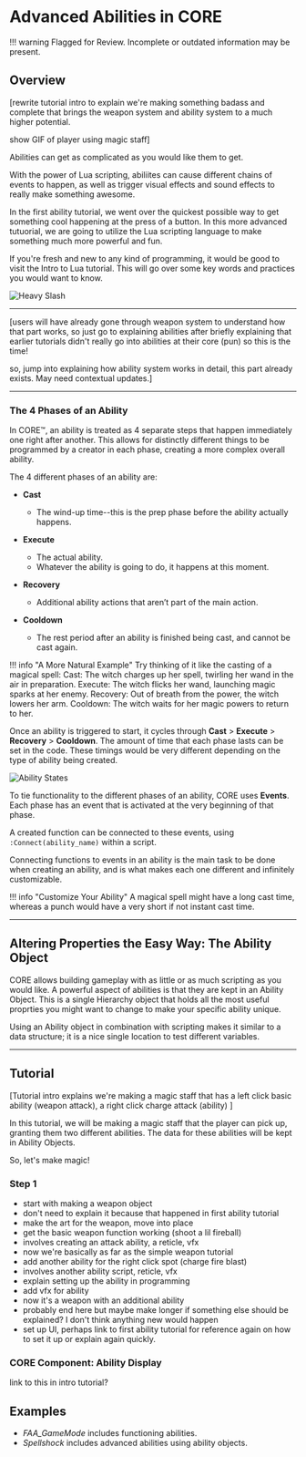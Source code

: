 # Advanced Abilities in CORE

!!! warning
    Flagged for Review.
    Incomplete or outdated information may be present.

## Overview

[rewrite tutorial intro to explain we're making something badass and complete that brings the weapon system and ability system to a much higher potential.

show GIF of player using magic staff]

Abilities can get as complicated as you would like them to get.

With the power of Lua scripting, abiliites can cause different chains of events to happen, as well as trigger visual effects and sound effects to really make something awesome.

In the first ability tutorial, we went over the quickest possible way to get something cool happening at the press of a button. In this more advanced tutuorial, we are going to utilize the Lua scripting language to make something much more powerful and fun.

If you're fresh and new to any kind of programming, it would be good to visit the Intro to Lua tutorial. This will go over some key words and practices you would want to know.

![Heavy Slash](../../img/EditorManual/Abilities/ComplexAbilities/Heavy_Slash.gif)

---

[users will have already gone through weapon system to understand how that part works, so just go to explaining abilities after briefly explaining that earlier tutorials didn't really go into abilities at their core (pun) so this is the time!

so, jump into explaining how ability system works in detail, this part already exists. May need contextual updates.]

---

### The 4 Phases of an Ability

In CORE™, an ability is treated as 4 separate steps that happen immediately one right after another. This allows for distinctly different things to be programmed by a creator in each phase, creating a more complex overall ability.

The 4 different phases of an ability are:

- **Cast**
    - The wind-up time--this is the prep phase before the ability actually happens.

- **Execute**
    - The actual ability.
    - Whatever the ability is going to do, it happens at this moment.

- **Recovery**
    - Additional ability actions that aren’t part of the main action.

- **Cooldown**
    - The rest period after an ability is finished being cast, and cannot be cast again.


!!! info "A More Natural Example"
    Try thinking of it like the casting of a magical spell:
    Cast: The witch charges up her spell, twirling her wand in the air in preparation.
    Execute: The witch flicks her wand, launching magic sparks at her enemy.
    Recovery: Out of breath from the power, the witch lowers her arm.
    Cooldown: The witch waits for her magic powers to return to her.

Once an ability is triggered to start, it cycles through **Cast** > **Execute** > **Recovery** > **Cooldown**. The amount of time that each phase lasts can be set in the code. These timings would be very different depending on the type of ability being created.

![Ability States](../../img/EditorManual/Abilities/Ability_States.png)

To tie functionality to the different phases of an ability, CORE uses **Events**. Each phase has an event that is activated at the very beginning of that phase.

A created function can be connected to these events, using `:Connect(ability_name)` within a script.

Connecting functions to events in an ability is the main task to be done when creating an ability, and is what makes each one different and infinitely customizable.

!!! info "Customize Your Ability"
    A magical spell might have a long cast time, whereas a punch would have a very short if not instant cast time.

---

## Altering Properties the Easy Way: The Ability Object

CORE allows building gameplay with as little or as much scripting as you would like. A powerful aspect of abilities is that they are kept in an Ability Object. This is a single Hierarchy object that holds all the most useful proprties you might want to change to make your specific ability unique.

Using an Ability object in combination with scripting makes it similar to a data structure; it is a nice single location to test different variables.

---

## Tutorial

[Tutorial intro explains we're making a magic staff that has a left click basic ability (weapon attack), a right click charge attack (ability) ]

In this tutorial, we will be making a magic staff that the player can pick up, granting them two different abilities. The data for these abilities will be kept in Ability Objects.

So, let's make magic!

### Step 1

-   start with making a weapon object
-   don't need to explain it because that happened in first ability tutorial
-   make the art for the weapon, move into place
-   get the basic weapon function working (shoot a lil fireball)
-   involves creating an attack ability, a reticle, vfx
-   now we're basically as far as the simple weapon tutorial
-   add another ability for the right click spot (charge fire blast)
-   involves another ability script, reticle, vfx
-   explain setting up the ability in programming
-   add vfx for ability
-   now it's a weapon with an additional ability
-   probably end here but maybe make longer if something else should be explained? I don't think anything new would happen
-   set up UI, perhaps link to first ability tutorial for reference again on how to set it up or explain again quickly.

### CORE Component: Ability Display

link to this in intro tutorial?

## Examples

* _FAA_GameMode_ includes functioning abilities.
* _Spellshock_ includes advanced abilities using ability objects.
